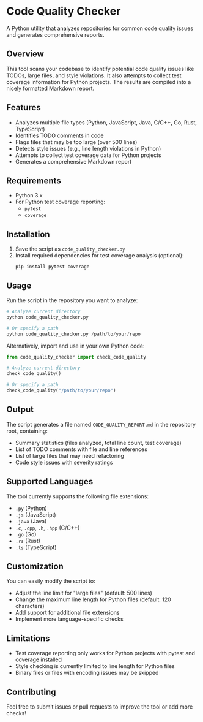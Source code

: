 # Code Quality Checker

A Python utility that analyzes repositories for common code quality issues and generates comprehensive reports.

## Overview

This tool scans your codebase to identify potential code quality issues like TODOs, large files, and style violations. It also attempts to collect test coverage information for Python projects. The results are compiled into a nicely formatted Markdown report.

## Features

- Analyzes multiple file types (Python, JavaScript, Java, C/C++, Go, Rust, TypeScript)
- Identifies TODO comments in code
- Flags files that may be too large (over 500 lines)
- Detects style issues (e.g., line length violations in Python)
- Attempts to collect test coverage data for Python projects
- Generates a comprehensive Markdown report

## Requirements

- Python 3.x
- For Python test coverage reporting:
  - `pytest`
  - `coverage`

## Installation

1. Save the script as `code_quality_checker.py`
2. Install required dependencies for test coverage analysis (optional):
   ```
   pip install pytest coverage
   ```

## Usage

Run the script in the repository you want to analyze:

```python
# Analyze current directory
python code_quality_checker.py

# Or specify a path
python code_quality_checker.py /path/to/your/repo
```

Alternatively, import and use in your own Python code:

```python
from code_quality_checker import check_code_quality

# Analyze current directory
check_code_quality()

# Or specify a path
check_code_quality("/path/to/your/repo")
```

## Output

The script generates a file named `CODE_QUALITY_REPORT.md` in the repository root, containing:

- Summary statistics (files analyzed, total line count, test coverage)
- List of TODO comments with file and line references
- List of large files that may need refactoring
- Code style issues with severity ratings

## Supported Languages

The tool currently supports the following file extensions:
- `.py` (Python)
- `.js` (JavaScript)
- `.java` (Java)
- `.c`, `.cpp`, `.h`, `.hpp` (C/C++)
- `.go` (Go)
- `.rs` (Rust)
- `.ts` (TypeScript)

## Customization

You can easily modify the script to:
- Adjust the line limit for "large files" (default: 500 lines)
- Change the maximum line length for Python files (default: 120 characters)
- Add support for additional file extensions
- Implement more language-specific checks

## Limitations

- Test coverage reporting only works for Python projects with pytest and coverage installed
- Style checking is currently limited to line length for Python files
- Binary files or files with encoding issues may be skipped

## Contributing

Feel free to submit issues or pull requests to improve the tool or add more checks!